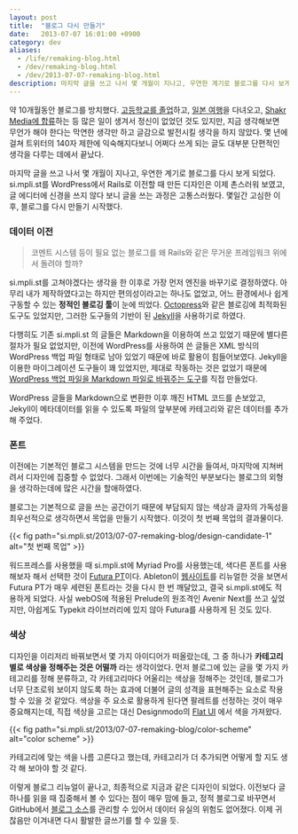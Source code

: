 ```yaml
---
layout: post
title:  "블로그 다시 만들기"
date:   2013-07-07 16:01:00 +0900
category: dev
aliases:
  - /life/remaking-blog.html
  - /dev/remaking-blog.html
  - /dev/2013-07-07-remaking-blog.html
description: 마지막 글을 쓰고 나서 몇 개월이 지나고, 우연한 계기로 블로그를 다시 보게 되었다. 몇일간 고심한 이후, 블로그를 다시 만들기 시작했다.
---
```


약 10개월동안 블로그를 방치했다. [고등학교를 졸업](https://www.facebook.com/photo.php?fbid=3768790105929&set=a.1372050988949.2050249.1461991545)하고, [일본 여행](http://followmyfootprint.in/)을 다녀오고, [Shakr Media에 합류](http://kr.linkedin.com/in/premist)하는 등 많은 일이 생겨서 정신이 없었던 것도 있지만, 지금 생각해보면 무언가 해야 한다는 막연한 생각만 하고 글감으로 발전시킬 생각을 하지 않았다. 몇 년에 걸쳐 트위터의 140자 제한에 익숙해지다보니 어쩌다 쓰게 되는 글도 대부분 단편적인 생각을 다루는 데에서 끝났다.

마지막 글을 쓰고 나서 몇 개월이 지나고, 우연한 계기로 블로그를 다시 보게 되었다. si.mpli.st를 WordPress에서 Rails로 이전할 때 만든 디자인은 이제 촌스러워 보였고, 글 에디터에 신경을 쓰지 않다 보니 글을 쓰는 과정은 고통스러웠다. 몇일간 고심한 이후, 블로그를 다시 만들기 시작했다.


### 데이터 이전

> 코멘트 시스템 등이 필요 없는 블로그를 왜 Rails와 같은 무거운 프레임워크 위에서 돌려야 할까?

si.mpli.st를 고쳐야겠다는 생각을 한 이후로 가장 먼저 엔진을 바꾸기로 결정하였다. 아무리 내가 제작하였다고는 하지만 편의성이라고는 하나도 없었고, 어느 환경에서나 쉽게 구동할 수 있는 **정적인 블로깅 툴**이 눈에 띄었다. [Octopress](http://octopress.org/)와 같은 블로깅에 최적화된 도구도 있었지만, 그러한 도구들의 기반이 된 [Jekyll](http://jekyllrb.com/)을 사용하기로 하였다.

다행히도 기존 si.mpli.st 의 글들은 Markdown을 이용하여 쓰고 있었기 때문에 별다른 절차가 필요 없었지만, 이전에 WordPress를 사용하여 쓴 글들은 XML 방식의 WordPress 백업 파일 형태로 남아 있었기 때문에 바로 활용이 힘들어보였다. Jekyll을 이용한 마이그레이션 도구들이 꽤 있었지만, 제대로 작동하는 것은 없었기 때문에  [WordPress 백업 파일을 Markdown 파일로 바꿔주는 도구](https://gist.github.com/premist/5942593)를 직접 만들었다.

WordPress 글들을 Markdown으로 변환한 이후 깨진 HTML 코드를 손보았고, Jekyll이 메타데이터를 읽을 수 있도록 파일의 앞부분에 카테고리와 같은 데이터를 추가해 주었다.


### 폰트

이전에는 기본적인 블로그 시스템을 만드는 것에 너무 시간을 들여서, 마지막에 지쳐버려서 디자인에 집중할 수 없었다. 그래서 이번에는 기술적인 부분보다는 블로그의 외형을 생각하는데에 많은 시간을 할애하였다.

블로그는 기본적으로 글을 쓰는 공간이기 때문에 부담되지 않는 색상과 글자의 가독성을 최우선적으로 생각하면서 목업을 만들기 시작했다. 이것이 첫 번째 목업의 결과물이다.

{{< fig path="si.mpli.st/2013/07-07-remaking-blog/design-candidate-1" alt="첫 번째 목업" >}}

워드프레스를 사용했을 때 si.mpli.st에 Myriad Pro를 사용했는데, 색다른 폰트를 사용해보자 해서 선택한 것이 [Futura PT](http://bit.ly/10HfDgU)이다. Ableton이 [웹사이트](https://www.ableton.com/)를 리뉴얼한 것을 보면서 Futura PT가 매우 세련된 폰트라는 것을 다시 한 번 깨달았고, 결국 si.mpli.st에도 적용하게 되었다. 사실 webOS에 적용된 Prelude의 원조격인 Avenir Next를 쓰고 싶었지만, 아쉽게도 Typekit 라이브러리에 있지 않아 Futura를 사용하게 된 것도 있다.


### 색상

디자인을 이리저리 바꿔보면서 몇 가지 아이디어가 떠올랐는데, 그 중 하나가 **카테고리별로 색상을 정해주는 것은 어떨까** 라는 생각이었다. 먼저 블로그에 있는 글을 몇 가지 카테고리를 정해 분류하고, 각 카테고리마다 어울리는 색상을 정해주는 것인데, 블로그가 너무 단조로워 보이지 않도록 하는 효과에 더불어 글의 성격을 표현해주는 요소로 작용할 수 있을 것 같았다. 색상을 주 요소로 활용하게 된다면 팔레트를 선정하는 것이 매우 중요해지는데, 직접 색상을 고르는 대신 Designmodo의 [Flat UI](http://designmodo.github.com/Flat-UI/) 에서 색을 가져왔다.

{{< fig path="si.mpli.st/2013/07-07-remaking-blog/color-scheme" alt="color scheme" >}}

카테고리에 맞는 색을 나름 고른다고 했는데, 카테고리가 더 추가되면 어떻게 할 지도 생각 해 보아야 할 것 같다.


이렇게 블로그 리뉴얼이 끝나고, 최종적으로 지금과 같은 디자인이 되었다. 이전보다 글 하나를 읽을 때 집중해서 볼 수 있다는 점이 매우 맘에 들고, 정적 블로그로 바꾸면서 GitHub에서 [블로그 소스](http://github.com/premist/si.mpli.st)를 관리할 수 있어서 데이터 유실의 위험도 없어졌다. 이제 귀찮음만 이겨내면 다시 활발한 글쓰기를 할 수 있을 듯.
